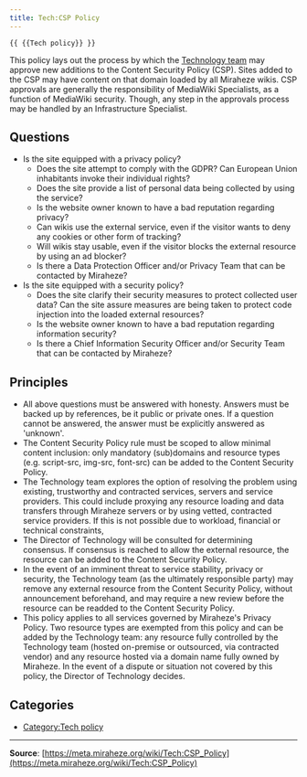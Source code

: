 ```yaml
---
title: Tech:CSP Policy
---
```


`{{ {{Tech policy}} }}`

This policy lays out the process by which the [Technology team](/tech-docs/techvolunteers) may approve new additions to the Content Security Policy (CSP). Sites added to the CSP may have content on that domain loaded by all Miraheze wikis. CSP approvals are generally the responsibility of MediaWiki Specialists, as a function of MediaWiki security. Though, any step in the approvals process may be handled by an Infrastructure Specialist.

## Questions 

* Is the site equipped with a privacy policy?
   * Does the site attempt to comply with the GDPR? Can European Union inhabitants invoke their individual rights?
   * Does the site provide a list of personal data being collected by using the service?
   * Is the website owner known to have a bad reputation regarding privacy?
   * Can wikis use the external service, even if the visitor wants to deny any cookies or other form of tracking?
   * Will wikis stay usable, even if the visitor blocks the external resource by using an ad blocker?
   * Is there a Data Protection Officer and/or Privacy Team that can be contacted by Miraheze?
* Is the site equipped with a security policy?
   * Does the site clarify their security measures to protect collected user data? Can the site assure measures are being taken to protect code injection into the loaded external resources?
   * Is the website owner known to have a bad reputation regarding information security?
   * Is there a Chief Information Security Officer and/or Security Team that can be contacted by Miraheze?

## Principles 

* All above questions must be answered with honesty. Answers must be backed up by references, be it public or private ones. If a question cannot be answered, the answer must be explicitly answered as 'unknown'.
* The Content Security Policy rule must be scoped to allow minimal content inclusion: only mandatory (sub)domains and resource types (e.g. script-src, img-src, font-src) can be added to the Content Security Policy.
* The Technology team explores the option of resolving the problem using existing, trustworthy and contracted services, servers and service providers. This could include proxying any resource loading and data transfers through Miraheze servers or by using vetted, contracted service providers. If this is not possible due to workload, financial or technical constraints,
* The Director of Technology will be consulted for determining consensus. If consensus is reached to allow the external resource, the resource can be added to the Content Security Policy.
* In the event of an imminent threat to service stability, privacy or security, the Technology team (as the ultimately responsible party) may remove any external resource from the Content Security Policy, without announcement beforehand, and may require a new review before the resource can be readded to the Content Security Policy.
* This policy applies to all services governed by Miraheze's Privacy Policy. Two resource types are exempted from this policy and can be added by the Technology team: any resource fully controlled by the Technology team (hosted on-premise or outsourced, via contracted vendor) and any resource hosted via a domain name fully owned by Miraheze.
In the event of a dispute or situation not covered by this policy, the Director of Technology decides.

## Categories

* [Category:Tech policy](https://meta.miraheze.org/wiki/Category:Tech_policy)

----
**Source**: [https://meta.miraheze.org/wiki/Tech:CSP_Policy](https://meta.miraheze.org/wiki/Tech:CSP_Policy)